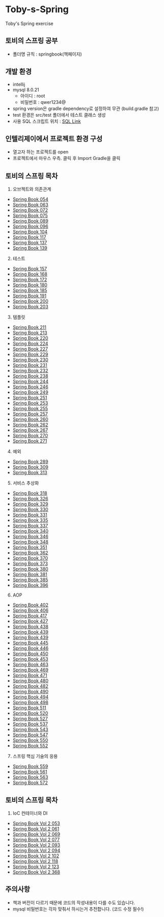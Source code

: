 # Toby-s-Spring
Toby's Spring exercise

## 토비의 스프링 공부

- 폴더명 규칙 : springbook(책페이지)

## 개발 환경

- intellij
- mysql 8.0.21
  - 아이디 : root
  - 비밀번호 : qwer1234@
- spring version은 gradle dependency로 설정하여 무관 (build.gradle 참고)
- test 환경은 src/test 폴더에서 테스트 클래스 생성
- 사용 SQL 스크립트 위치 : [SQL Link](https://github.com/algo2000/Toby-s-Spring/tree/master/SQL_Script)

## 인텔리제이에서 프로젝트 환경 구성
 - 열고자 하는 프로젝트를 open
 - 프로젝트에서 마우스 우측. 클릭 후 Import Gradle을 클릭

## 토비의 스프링 목차
1. 오브젝트와 의존관계
- [Spring Book 054](https://github.com/algo2000/Toby-s-Spring/tree/master/springbook054)
- [Spring Book 063](https://github.com/algo2000/Toby-s-Spring/tree/master/springbook063)
- [Spring Book 072](https://github.com/algo2000/Toby-s-Spring/tree/master/springbook072)
- [Spring Book 075](https://github.com/algo2000/Toby-s-Spring/tree/master/springbook075)
- [Spring Book 089](https://github.com/algo2000/Toby-s-Spring/tree/master/springbook089)
- [Spring Book 096](https://github.com/algo2000/Toby-s-Spring/tree/master/springbook096)
- [Spring Book 104](https://github.com/algo2000/Toby-s-Spring/tree/master/springbook104)
- [Spring Book 117](https://github.com/algo2000/Toby-s-Spring/tree/master/springbook117)
- [Spring Book 137](https://github.com/algo2000/Toby-s-Spring/tree/master/springbook137)
- [Spring Book 139](https://github.com/algo2000/Toby-s-Spring/tree/master/springbook139)
2. 테스트
- [Spring Book 157](https://github.com/algo2000/Toby-s-Spring/tree/master/springbook157)
- [Spring Book 168](https://github.com/algo2000/Toby-s-Spring/tree/master/springbook168)
- [Spring Book 172](https://github.com/algo2000/Toby-s-Spring/tree/master/springbook172)
- [Spring Book 180](https://github.com/algo2000/Toby-s-Spring/tree/master/springbook180)
- [Spring Book 185](https://github.com/algo2000/Toby-s-Spring/tree/master/springbook185)
- [Spring Book 191](https://github.com/algo2000/Toby-s-Spring/tree/master/springbook191)
- [Spring Book 200](https://github.com/algo2000/Toby-s-Spring/tree/master/springbook200)
- [Spring Book 203](https://github.com/algo2000/Toby-s-Spring/tree/master/springbook203)
3. 템플릿
- [Spring Book 211](https://github.com/algo2000/Toby-s-Spring/tree/master/springbook211)
- [Spring Book 213](https://github.com/algo2000/Toby-s-Spring/tree/master/springbook213)
- [Spring Book 220](https://github.com/algo2000/Toby-s-Spring/tree/master/springbook220)
- [Spring Book 224](https://github.com/algo2000/Toby-s-Spring/tree/master/springbook224)
- [Spring Book 227](https://github.com/algo2000/Toby-s-Spring/tree/master/springbook227)
- [Spring Book 229](https://github.com/algo2000/Toby-s-Spring/tree/master/springbook229)
- [Spring Book 230](https://github.com/algo2000/Toby-s-Spring/tree/master/springbook230)
- [Spring Book 231](https://github.com/algo2000/Toby-s-Spring/tree/master/springbook231)
- [Spring Book 232](https://github.com/algo2000/Toby-s-Spring/tree/master/springbook232)
- [Spring Book 238](https://github.com/algo2000/Toby-s-Spring/tree/master/springbook238)
- [Spring Book 244](https://github.com/algo2000/Toby-s-Spring/tree/master/springbook244)
- [Spring Book 246](https://github.com/algo2000/Toby-s-Spring/tree/master/springbook246)
- [Spring Book 249](https://github.com/algo2000/Toby-s-Spring/tree/master/springbook249)
- [Spring Book 251](https://github.com/algo2000/Toby-s-Spring/tree/master/springbook251)
- [Spring Book 253](https://github.com/algo2000/Toby-s-Spring/tree/master/springbook253)
- [Spring Book 255](https://github.com/algo2000/Toby-s-Spring/tree/master/springbook255)
- [Spring Book 257](https://github.com/algo2000/Toby-s-Spring/tree/master/springbook257)
- [Spring Book 260](https://github.com/algo2000/Toby-s-Spring/tree/master/springbook260)
- [Spring Book 262](https://github.com/algo2000/Toby-s-Spring/tree/master/springbook262)
- [Spring Book 267](https://github.com/algo2000/Toby-s-Spring/tree/master/springbook267)
- [Spring Book 270](https://github.com/algo2000/Toby-s-Spring/tree/master/springbook270)
- [Spring Book 271](https://github.com/algo2000/Toby-s-Spring/tree/master/springbook271)
4. 예외
- [Spring Book 289](https://github.com/algo2000/Toby-s-Spring/tree/master/springbook289)
- [Spring Book 309](https://github.com/algo2000/Toby-s-Spring/tree/master/springbook309)
- [Spring Book 313](https://github.com/algo2000/Toby-s-Spring/tree/master/springbook313)
5. 서비스 추상화
- [Spring Book 318](https://github.com/algo2000/Toby-s-Spring/tree/master/springbook318)
- [Spring Book 326](https://github.com/algo2000/Toby-s-Spring/tree/master/springbook326)
- [Spring Book 329](https://github.com/algo2000/Toby-s-Spring/tree/master/springbook329)
- [Spring Book 330](https://github.com/algo2000/Toby-s-Spring/tree/master/springbook330)
- [Spring Book 331](https://github.com/algo2000/Toby-s-Spring/tree/master/springbook331)
- [Spring Book 335](https://github.com/algo2000/Toby-s-Spring/tree/master/springbook335)
- [Spring Book 337](https://github.com/algo2000/Toby-s-Spring/tree/master/springbook337)
- [Spring Book 340](https://github.com/algo2000/Toby-s-Spring/tree/master/springbook340)
- [Spring Book 346](https://github.com/algo2000/Toby-s-Spring/tree/master/springbook346)
- [Spring Book 348](https://github.com/algo2000/Toby-s-Spring/tree/master/springbook348)
- [Spring Book 351](https://github.com/algo2000/Toby-s-Spring/tree/master/springbook351)
- [Spring Book 362](https://github.com/algo2000/Toby-s-Spring/tree/master/springbook362)
- [Spring Book 370](https://github.com/algo2000/Toby-s-Spring/tree/master/springbook370)
- [Spring Book 373](https://github.com/algo2000/Toby-s-Spring/tree/master/springbook373)
- [Spring Book 380](https://github.com/algo2000/Toby-s-Spring/tree/master/springbook380)
- [Spring Book 381](https://github.com/algo2000/Toby-s-Spring/tree/master/springbook381)
- [Spring Book 385](https://github.com/algo2000/Toby-s-Spring/tree/master/springbook385)
- [Spring Book 396](https://github.com/algo2000/Toby-s-Spring/tree/master/springbook396)
6. AOP
- [Spring Book 402](https://github.com/algo2000/Toby-s-Spring/tree/master/springbook402)
- [Spring Book 406](https://github.com/algo2000/Toby-s-Spring/tree/master/springbook406)
- [Spring Book 417](https://github.com/algo2000/Toby-s-Spring/tree/master/springbook417)
- [Spring Book 427](https://github.com/algo2000/Toby-s-Spring/tree/master/springbook427)
- [Spring Book 438](https://github.com/algo2000/Toby-s-Spring/tree/master/springbook438)
- [Spring Book 439](https://github.com/algo2000/Toby-s-Spring/tree/master/springbook439)
- [Spring Book 439](https://github.com/algo2000/Toby-s-Spring/tree/master/springbook443)
- [Spring Book 445](https://github.com/algo2000/Toby-s-Spring/tree/master/springbook445)
- [Spring Book 446](https://github.com/algo2000/Toby-s-Spring/tree/master/springbook446)
- [Spring Book 450](https://github.com/algo2000/Toby-s-Spring/tree/master/springbook450)
- [Spring Book 453](https://github.com/algo2000/Toby-s-Spring/tree/master/springbook453)
- [Spring Book 463](https://github.com/algo2000/Toby-s-Spring/tree/master/springbook463)
- [Spring Book 469](https://github.com/algo2000/Toby-s-Spring/tree/master/springbook469)
- [Spring Book 471](https://github.com/algo2000/Toby-s-Spring/tree/master/springbook471)
- [Spring Book 480](https://github.com/algo2000/Toby-s-Spring/tree/master/springbook480)
- [Spring Book 482](https://github.com/algo2000/Toby-s-Spring/tree/master/springbook482)
- [Spring Book 490](https://github.com/algo2000/Toby-s-Spring/tree/master/springbook490)
- [Spring Book 494](https://github.com/algo2000/Toby-s-Spring/tree/master/springbook494)
- [Spring Book 498](https://github.com/algo2000/Toby-s-Spring/tree/master/springbook498)
- [Spring Book 511](https://github.com/algo2000/Toby-s-Spring/tree/master/springbook511)
- [Spring Book 520](https://github.com/algo2000/Toby-s-Spring/tree/master/springbook520)
- [Spring Book 527](https://github.com/algo2000/Toby-s-Spring/tree/master/springbook527)
- [Spring Book 537](https://github.com/algo2000/Toby-s-Spring/tree/master/springbook537)
- [Spring Book 543](https://github.com/algo2000/Toby-s-Spring/tree/master/springbook543)
- [Spring Book 547](https://github.com/algo2000/Toby-s-Spring/tree/master/springbook547)
- [Spring Book 550](https://github.com/algo2000/Toby-s-Spring/tree/master/springbook550)
- [Spring Book 552](https://github.com/algo2000/Toby-s-Spring/tree/master/springbook552)
7. 스프링 핵심 기술의 응용
- [Spring Book 559](https://github.com/algo2000/Toby-s-Spring/tree/master/springbook559)
- [Spring Book 561](https://github.com/algo2000/Toby-s-Spring/tree/master/springbook561)
- [Spring Book 563](https://github.com/algo2000/Toby-s-Spring/tree/master/springbook563)
- [Spring Book 572](https://github.com/algo2000/Toby-s-Spring/tree/master/springbook572)


## 토비의 스프링 목차

1. IoC 컨테이너와 DI
- [Spring Book Vol 2 053](https://github.com/algo2000/Toby-s-Spring/tree/master/springbookSecond053)
- [Spring Book Vol 2 061](https://github.com/algo2000/Toby-s-Spring/tree/master/springbookSecond061)
- [Spring Book Vol 2 069](https://github.com/algo2000/Toby-s-Spring/tree/master/springbookSecond069)
- [Spring Book Vol 2 077](https://github.com/algo2000/Toby-s-Spring/tree/master/springbookSecond077)
- [Spring Book Vol 2 093](https://github.com/algo2000/Toby-s-Spring/tree/master/springbookSecond093)
- [Spring Book Vol 2 094](https://github.com/algo2000/Toby-s-Spring/tree/master/springbookSecond094)
- [Spring Book Vol 2 102](https://github.com/algo2000/Toby-s-Spring/tree/master/springbookSecond102)
- [Spring Book Vol 2 118](https://github.com/algo2000/Toby-s-Spring/tree/master/springbookSecond118)
- [Spring Book Vol 2 123](https://github.com/algo2000/Toby-s-Spring/tree/master/springbookSecond123)
- [Spring Book Vol 2 368](https://github.com/algo2000/Toby-s-Spring/tree/master/springbookSecond368)

## 주의사항

- 책과 버전이 다르기 때문에 코드의 작성내용이 다를 수도 있습니다.
- mysql 비밀번호는 각자 맞춰서 하시는거 추천합니다. (코드 수정 필수!)
